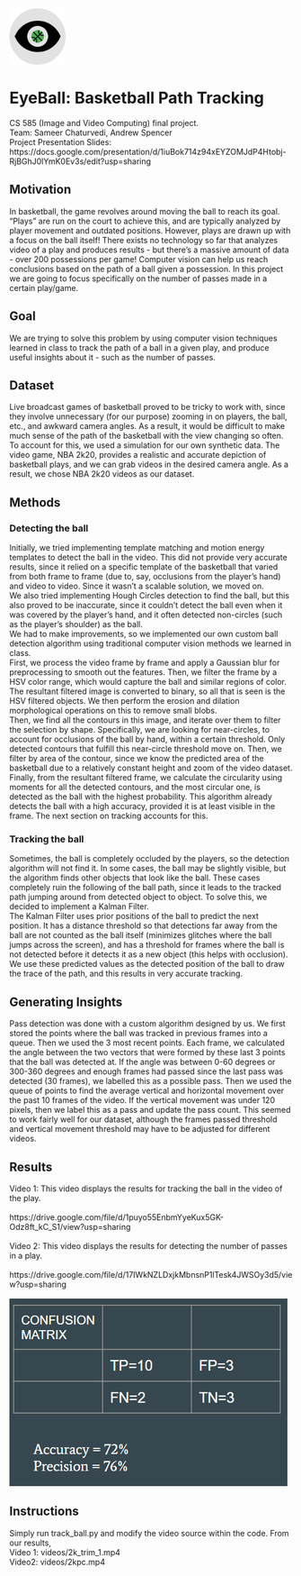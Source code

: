 <img src="EyeBall.png" width="100" height="100">
<h1>EyeBall: Basketball Path Tracking</h1>
<p>
CS 585 (Image and Video Computing) final project.  <br>
Team: Sameer Chaturvedi, Andrew Spencer <br>
Project Presentation Slides: https://docs.google.com/presentation/d/1iuBok714z94xEYZOMJdP4Htobj-RjBGhJ0lYmK0Ev3s/edit?usp=sharing  <br>
</p>

<div class="main-body">
<h2> Motivation </h2>
<p>
In basketball, the game revolves around moving the ball to reach its goal. “Plays” are run on the court to achieve this, and are typically analyzed by player movement and outdated positions. However, plays are drawn up with a focus on the ball itself! There exists no technology so far that analyzes video of a play and produces results - but there’s a massive amount of data - over 200 possessions per game! Computer vision can help us reach conclusions based on the path of a ball given a possession. In this project we are going to focus specifically on the number of passes made in a certain play/game.

</p>


<h2> Goal </h2>
<p>
We are trying to solve this problem by using computer vision techniques learned in class to track the path of a ball in a given play, and produce useful insights about it - such as the number of passes.
 <br>
</p>

<h2> Dataset </h2>
<p>

Live broadcast games of basketball proved to be tricky to work with, since they involve unnecessary (for our purpose) zooming in on players, the ball, etc., and awkward camera angles. As a result, it would be difficult to make much sense of the path of the basketball with the view changing so often.<br>
To account for this, we used a simulation for our own synthetic data. The video game, NBA 2k20, provides a realistic and accurate depiction of basketball plays, and we can grab videos in the desired camera angle. As a result, we chose NBA 2k20 videos as our dataset. <br>

</p>

<h2> Methods </h2>
<p>
<h3> Detecting the ball </h3>
<p>
 Initially, we tried implementing template matching and motion energy templates to detect the ball in the video. This did not provide very accurate results, since it relied on a specific template of the basketball that varied from both frame to frame (due to, say, occlusions from the player’s hand) and video to video. Since it wasn’t a scalable solution, we moved on. <br>
We also tried implementing Hough Circles detection to find the ball, but this also proved to be inaccurate, since it couldn’t detect the ball even when it was covered by the player’s hand, and it often detected non-circles (such as the player’s shoulder) as the ball. <br>
We had to make improvements, so we implemented our own custom ball detection algorithm using traditional computer vision methods we learned in class. <br>
First, we process the video frame by frame and apply a Gaussian blur for preprocessing to smooth out the features. Then, we filter the frame by a HSV color range, which would capture the ball and similar regions of color. The resultant filtered image is converted to binary, so all that is seen is the HSV filtered objects. We then perform the erosion and dilation morphological operations on this to remove small blobs. <br>
Then, we find all the contours in this image, and iterate over them to filter the selection by shape. Specifically, we are looking for near-circles, to account for occlusions of the ball by hand, within a certain threshold. Only detected contours that fulfill this near-circle threshold move on. Then, we filter by area of the contour, since we know the predicted area of the basketball due to a relatively constant height and zoom of the video dataset. <br>
Finally, from the resultant filtered frame, we calculate the circularity using moments for all the detected contours, and the most circular one, is detected as the ball with the highest probability. This algorithm already detects the ball with a high accuracy, provided it is at least visible in the frame. The next section on tracking accounts for this.<br>
</p>
<h3>Tracking the ball</h3>
<p>
Sometimes, the ball is completely occluded by the players, so the detection algorithm will not find it. In some cases, the ball may be slightly visible, but the algorithm finds other objects that look like the ball. These cases completely ruin the following of the ball path, since it leads to the tracked path jumping around from detected object to object. To solve this, we decided to implement a Kalman Filter. <br>
The Kalman Filter uses prior positions of the ball to predict the next position. It has a distance threshold so that detections far away from the ball are not counted as the ball itself (minimizes glitches where the ball jumps across the screen), and has a threshold for frames where the ball is not detected before it detects it as a new object (this helps with occlusion). <br>
We use these predicted values as the detected position of the ball to draw the trace of the path, and this results in very accurate tracking. <br>

</p>
</p>
<h2>Generating Insights</h2>
<p>
Pass detection was done with a custom algorithm designed by us. We first stored the points where the ball was tracked in previous frames into a queue. Then we used the 3 most recent points. Each frame, we calculated the angle between the two vectors that were formed by these last 3 points that the ball was detected at. If the angle was between 0-60 degrees or 300-360 degrees and enough frames had passed since the last pass was detected (30 frames), we labelled this as a possible pass. Then we used the queue of points to find the average vertical and horizontal movement over the past 10 frames of the video. If the vertical movement was under 120 pixels, then we label this as a pass and update the pass count. This seemed to work fairly well for our dataset, although the frames passed threshold and vertical movement threshold may have to be adjusted for different videos.
</p>

<h2> Results</h2>
<p>
Video 1: This video displays the results for tracking the ball in the video of the play.<br><br>
https://drive.google.com/file/d/1puyo55EnbmYyeKux5GK-Odz8ft_kC_S1/view?usp=sharing
<br><br>
Video 2: This video displays the results for detecting the number of passes in a play.<br><br>
https://drive.google.com/file/d/17IWkNZLDxjkMbnsnP1lTesk4JWSOy3d5/view?usp=sharing
<br><br>
<img src="confusionmatrix.PNG">
</p>

<h2> Instructions</h2>
<p>
Simply run track_ball.py and modify the video source within the code. From our results, <br>
Video 1: videos/2k_trim_1.mp4 <br>
Video2: videos/2kpc.mp4<br><br>
